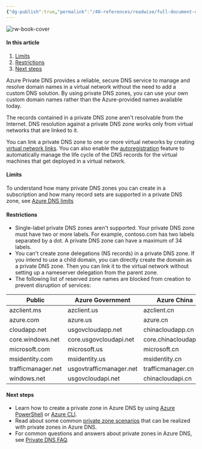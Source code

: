```yaml
---
{"dg-publish":true,"permalink":"/40-references/readwise/full-document-contents/what-is-an-azure-dns-private-zone/","tags":["rw/articles"]}
---
```


![rw-book-cover](https://learn.microsoft.com/en-us/media/logos/logo-ms-social.png)

#### In this article

1. [Limits](https://learn.microsoft.com/en-us/azure/dns/private-dns-privatednszone#limits)
2. [Restrictions](https://learn.microsoft.com/en-us/azure/dns/private-dns-privatednszone#restrictions)
3. [Next steps](https://learn.microsoft.com/en-us/azure/dns/private-dns-privatednszone#next-steps)

Azure Private DNS provides a reliable, secure DNS service to manage and resolve domain names in a virtual network without the need to add a custom DNS solution. By using private DNS zones, you can use your own custom domain names rather than the Azure-provided names available today.

The records contained in a private DNS zone aren't resolvable from the Internet. DNS resolution against a private DNS zone works only from virtual networks that are linked to it.

You can link a private DNS zone to one or more virtual networks by creating [virtual network links](https://learn.microsoft.com/en-us/azure/dns/private-dns-virtual-network-links). You can also enable the [autoregistration](https://learn.microsoft.com/en-us/azure/dns/private-dns-autoregistration) feature to automatically manage the life cycle of the DNS records for the virtual machines that get deployed in a virtual network.

#### Limits

To understand how many private DNS zones you can create in a subscription and how many record sets are supported in a private DNS zone, see [Azure DNS limits](https://learn.microsoft.com/en-us/azure/azure-resource-manager/management/azure-subscription-service-limits#azure-dns-limits)

#### Restrictions

* Single-label private DNS zones aren't supported. Your private DNS zone must have two or more labels. For example, contoso.com has two labels separated by a dot. A private DNS zone can have a maximum of 34 labels.
* You can't create zone delegations (NS records) in a private DNS zone. If you intend to use a child domain, you can directly create the domain as a private DNS zone. Then you can link it to the virtual network without setting up a nameserver delegation from the parent zone.
* The following list of reserved zone names are blocked from creation to prevent disruption of services:

| Public | Azure Government | Azure China |
| --- | --- | --- |
| azclient.ms | azclient.us | azclient.cn |
| azure.com | azure.us | azure.cn |
| cloudapp.net | usgovcloudapp.net | chinacloudapp.cn |
| core.windows.net | core.usgovcloudapi.net | core.chinacloudapi.cn |
| microsoft.com | microsoft.us | microsoft.cn |
| msidentity.com | msidentity.us | msidentity.cn |
| trafficmanager.net | usgovtrafficmanager.net | trafficmanager.cn |
| windows.net | usgovcloudapi.net | chinacloudapi.cn |

#### Next steps

* Learn how to create a private zone in Azure DNS by using [Azure PowerShell](https://learn.microsoft.com/en-us/azure/dns/private-dns-getstarted-powershell) or [Azure CLI](https://learn.microsoft.com/en-us/azure/dns/private-dns-getstarted-cli).
* Read about some common [private zone scenarios](https://learn.microsoft.com/en-us/azure/dns/private-dns-scenarios) that can be realized with private zones in Azure DNS.
* For common questions and answers about private zones in Azure DNS, see [Private DNS FAQ](https://learn.microsoft.com/en-us/azure/dns/dns-faq-private).
